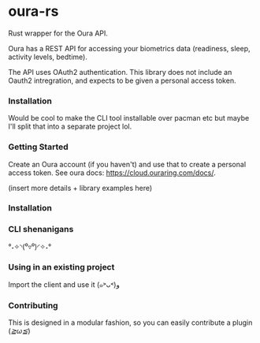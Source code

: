 oura-rs
==

Rust wrapper for the Oura API.

Oura has a REST API for accessing your biometrics data (readiness, sleep, activity levels, bedtime).

The API uses OAuth2 authentication. This library does not include an Oauth2 intregration, and expects to be given a personal access token.

### Installation

Would be cool to make the CLI tool installable over pacman etc but maybe I'll split that into a separate project lol.

### Getting Started

Create an Oura account (if you haven't) and use that to create a personal access token. See oura docs:  https://cloud.ouraring.com/docs/.

(insert more details + library examples here)

### Installation

### CLI shenanigans

°˖✧◝(⁰▿⁰)◜✧˖°

### Using in an existing project

Import the client and use it (๑˃ᴗ˂)ﻭ

### Contributing

This is designed in a modular fashion, so you can easily contribute a plugin (*≧ω≦*)